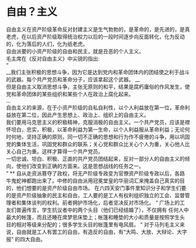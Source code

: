 # 自由？主义
  自由主义在资产阶级革命反对封建主义是生气勃勃的，是革命的，是先进的，是真老虎，在以后资产阶级取得统治权力以后的一段时间逐步向反面转化，化为反动的，化为落后的人们，化为纸老虎。 <br>
  自由派要的小资产阶级的自由和民主，就是丑恶的个人主义。 <br>
  毛主席在《反对自由主义》中尖锐的指出: <br>
  “ <br>
  __我们主张积极的思想斗争，因为它是达到党内和革命团体内的团结使之利于战斗的武器。每个共产党员和革命分子，应该拿起这个武器。 __<br>
  但是自由主义取消思想斗争，主张无原则的和平，结果是腐朽庸俗的作风发生，使党和革命团体的某些组织和某些个人在政治上腐化起来。<br>
  …<br>
  自由主义的来源，在于小资产阶级的自私自利性，以个人利益放在第一位，革命利益放在第二位，因此产生思想上、政治上、组织上的自由主义。<br>
  我们要用马克思主义的积极精神，克服消极的自由主义。一个共产党员，应该是襟怀坦白，忠实，积极，以革命利益为第一生命，以个人利益服从革命利益；无论何时何地，坚持正确的原则，同一切不正确的思想和行为作不疲倦的斗争，用以巩固党的集体生活，巩固党和群众的联系；关心党和群众比关心个人为重，关心他人比关心自己为重。这样才算得一个共产党员。<br>
  一切忠诚、坦白、积极、正直的共产党员团结起来，反对一部分人的自由主义的倾向，使他们改变到正确的方面来。这是思想战线的任务之一。<br>
” **
自从走资派篡夺了政权，将无产阶级专政变为官僚资产阶级专政以后，各路牛鬼蛇神都跑出来了。中修的自由派用冠冕堂皇的华丽词汇来掩盖自己真实的目的，他们想要的是资产阶级自由市场。
在六四天安门事件里知识分子和学生们要的是资产阶级抽象的民主和自由，工人要的是工人有权利组织独立的工会、监督管理者和集体谈判的权利。前者拥护市场化，后者坚决反对市场化。 
“
广场上的工友们普遍传言，学生抗议者中的两个头目（他们已经结婚了），不仅拥有 任何人中最大的帐篷，而且还睡在席梦思床垫上；帐篷和睡垫的大小和质量是按照学生头 目的相对等级来分配的；很多学生头目的帐篷里有电风扇。
“
对于马列毛主义来说，自由就是工人有罢工的自由，有造反的自由，有“大鸣、大放、大辩论、大字报” 的四大自由。


